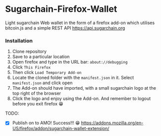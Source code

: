 # Sugarchain-Firefox-Wallet

Light sugarchain Web wallet in the form of a firefox add-on which utilises bitcoin.js and a simple REST API https://api.sugarchain.org

### Installation

1. Clone repository
2. Save to a particular location
3. Open firefox and type in the URL bar: `about://debugging`
4. Click `This Firefox`
5. Then click `Load Temporary Add-on`
6. Locate the cloned folder with the `manifest.json` in it. Select `manifest.json` and click open
7. The Add-on should have imported, with a small sugarchain logo at the top right of the browser
8. Click the logo and enjoy using the Add-on. And remember to logout before you exit firefox :grin:

TODO:
- [x] Publish on to AMO! Success!!! :grin: https://addons.mozilla.org/en-US/firefox/addon/sugarchain-wallet-extension/
